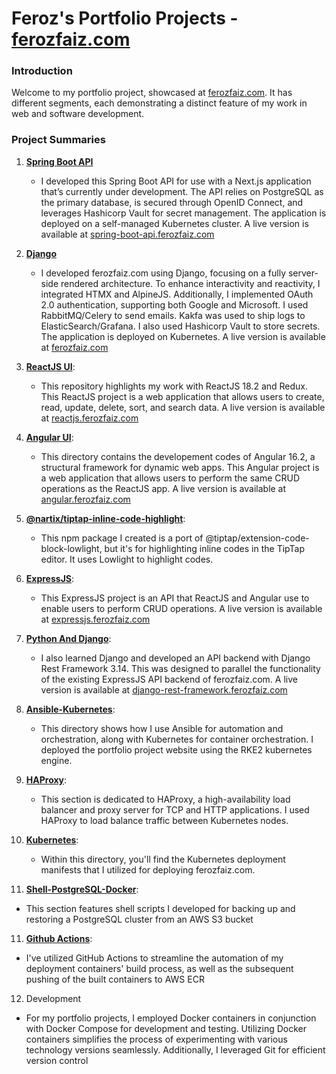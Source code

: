 # Feroz's Portfolio Projects - [ferozfaiz.com](https://ferozfaiz.com)

### Introduction

Welcome to my portfolio project, showcased at [ferozfaiz.com](https://ferozfaz.com). It has different segments, each demonstrating a distinct feature of my work in web and software development.

### Project Summaries

1. [**Spring Boot API**](https://github.com/nartix/spring-boot-api)

   - I developed this Spring Boot API for use with a Next.js application that’s currently under development. The API relies on PostgreSQL as the primary database, is secured through OpenID Connect, and leverages Hashicorp Vault for secret management. The application is deployed on a self-managed Kubernetes cluster. A live version is available at [spring-boot-api.ferozfaiz.com](https://spring-boot-api.ferozfaiz.com)

1. [**Django**](https://github.com/nartix/django-blog)

   - I developed ferozfaiz.com using Django, focusing on a fully server-side rendered architecture. To enhance interactivity and reactivity, I integrated HTMX and AlpineJS. Additionally, I implemented OAuth 2.0 authentication, supporting both Google and Microsoft. I used RabbitMQ/Celery to send emails. Kakfa was used to ship logs to ElasticSearch/Grafana. I also used Hashicorp Vault to store secrets. The application is deployed on Kubernetes. A live version is available at [ferozfaiz.com](https://ferozfaiz.com)

2. [**ReactJS UI**](https://github.com/nartix/reactjs-ui):

   - This repository highlights my work with ReactJS 18.2 and Redux. This ReactJS project is a web application that allows users to create, read, update, delete, sort, and search data. A live version is available at [reactjs.ferozfaiz.com](https://reactjs.ferozfaiz.com)

3. [**Angular UI**](https://github.com/nartix/angular-ui):

   - This directory contains the developement codes of Angular 16.2, a structural framework for dynamic web apps. This Angular project is a web application that allows users to perform the same CRUD operations as the ReactJS app. A live version is available at [angular.ferozfaiz.com](https://angular.ferozfaiz.com)

4. [**@nartix/tiptap-inline-code-highlight**](https://github.com/nartix/tiptap-inline-code-highlight):

   - This npm package I created is a port of @tiptap/extension-code-block-lowlight, but it's for highlighting inline codes in the TipTap editor. It uses Lowlight to highlight codes.

5. [**ExpressJS**](https://github.com/nartix/feroz/tree/main/expressjs):

   - This ExpressJS project is an API that ReactJS and Angular use to enable users to perform CRUD operations. A live version is available at [expressjs.ferozfaiz.com](https://expressjs.ferozfaiz.com)

6. [**Python And Django**](https://github.com/nartix/feroz/tree/main/python):

   - I also learned Django and developed an API backend with Django Rest Framework 3.14. This was designed to parallel the functionality of the existing ExpressJS API backend of ferozfaiz.com. A live version is available at [django-rest-framework.ferozfaiz.com](https://django-rest-framework.ferozfaiz.com)

7. [**Ansible-Kubernetes**](https://github.com/nartix/feroz/tree/main/ansible-kubernetes):

   - This directory shows how I use Ansible for automation and orchestration, along with Kubernetes for container orchestration. I deployed the portfolio project website using the RKE2 kubernetes engine.

8. [**HAProxy**](https://github.com/nartix/feroz/tree/main/haproxy):

   - This section is dedicated to HAProxy, a high-availability load balancer and proxy server for TCP and HTTP applications. I used HAProxy to load balance traffic between Kubernetes nodes.

9. [**Kubernetes**](https://github.com/nartix/feroz/tree/main/kubernetes):

   - Within this directory, you'll find the Kubernetes deployment manifests that I utilized for deploying ferozfaiz.com.

10. [**Shell-PostgreSQL-Docker**](https://github.com/nartix/feroz/tree/main/shell-postgresql-docker):

   - This section features shell scripts I developed for backing up and restoring a PostgreSQL cluster from an AWS S3 bucket

11. [**Github Actions**](https://github.com/nartix/feroz/tree/main/.github/workflows):

   - I've utilized GitHub Actions to streamline the automation of my deployment containers' build process, as well as the subsequent pushing of the built containers to AWS ECR

12. Development
   - For my portfolio projects, I employed Docker containers in conjunction with Docker Compose for development and testing. Utilizing Docker containers simplifies the process of experimenting with various technology versions seamlessly. Additionally, I leveraged Git for efficient version control
